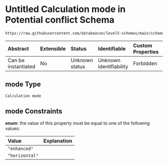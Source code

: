 # Untitled Calculation mode in Potential conflict Schema

```txt
https://raw.githubusercontent.com/databeacon/level5-schemas/main/schemas/streaming/blender/pcd.schema.json#/properties/mode
```



| Abstract            | Extensible | Status         | Identifiable            | Custom Properties | Additional Properties | Access Restrictions | Defined In                                                                              |
| :------------------ | :--------- | :------------- | :---------------------- | :---------------- | :-------------------- | :------------------ | :-------------------------------------------------------------------------------------- |
| Can be instantiated | No         | Unknown status | Unknown identifiability | Forbidden         | Allowed               | none                | [pcd.schema.json\*](../../out/streaming/blender/pcd.schema.json "open original schema") |

## mode Type

`Calculation mode`

## mode Constraints

**enum**: the value of this property must be equal to one of the following values:

| Value          | Explanation |
| :------------- | :---------- |
| `"enhanced"`   |             |
| `"horizontal"` |             |
